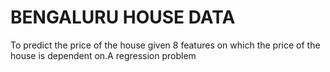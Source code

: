 #  BENGALURU HOUSE DATA

To predict the price of the house given 8 features on which the price of the house is dependent on.A regression problem

